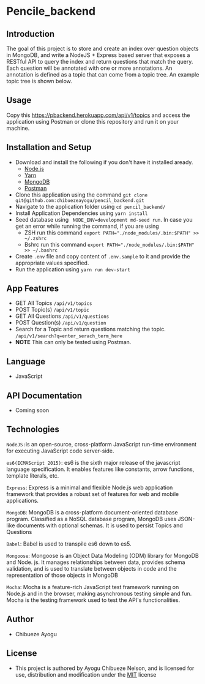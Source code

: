 # Pencile_backend
## Introduction
The goal of this project is to store and create an index over question objects in MongoDB, and write a NodeJS + Express based server that exposes a RESTful API to query the index and return questions that match the query. Each question will be annotated with one or more annotations. An annotation is defined as a topic that can come from a topic tree. An example topic tree is shown below.

## Usage
Copy this https://pbackend.herokuapp.com/api/v1/topics and access the application using Postman or clone this repository and run it on your machine.

## Installation and Setup
- Download and install the following if you don't have it installed aready.
   - [Node.js](https://nodejs.org/en/)
   - [Yarn](https://classic.yarnpkg.com/en/docs/install/#mac-stable)
   - [MongoDB](https://docs.mongodb.com/manual/installation/)
   - [Postman](https://www.postman.com/)
- Clone this application using the command `git clone git@github.com:chibuezeayogu/pencil_backend.git`
- Navigate to the application folder using `cd pencil_backend/`
- Install Application Dependencies using `yarn install`
- Seed database using ` NODE_ENV=development md-seed run`. In case you get an error while running the command, if you are using 
   - ZSH run this command `export PATH="./node_modules/.bin:$PATH" >> ~/.zshrc`
   - Bshrc run this command `export PATH="./node_modules/.bin:$PATH" >> ~/.bashrc`
- Create `.env` file and copy content of `.env.sample` to it and provide the appropriate values specified.
- Run the application using `yarn run dev-start`

## App Features
- GET All Topics `/api/v1/topics`
- POST Topic(s) `/api/v1/topic`
- GET All Questions `/api/v1/questions`
- POST Question(s) `/api/v1/question`
- Search for a Topic and return questions matching the topic. `/api/v1/search?q=enter_serach_term_here`
- **NOTE** This can only be tested using Postman.

## Language
- JavaScript

## API Documentation
 - Coming soon 

## Technologies

`NodeJS:`is an open-source, cross-platform JavaScript run-time environment for executing JavaScript code server-side.

`es6(ECMAScript 2015)`: es6 is the sixth major release of the javascript language specification. It enables features like constants, arrow functions, template literals, etc.

`Express`: Express is a minimal and flexible Node.js web application framework that provides a robust set of features for web and mobile applications.

`MongoDB`: MongoDB is a cross-platform document-oriented database program. Classified as a NoSQL database program, MongoDB uses JSON-like documents with optional schemas. It is used to persist Topics and Questions

`Babel`: Babel is used to transpile es6 down to es5.

`Mongoose`: Mongoose is an Object Data Modeling (ODM) library for MongoDB and Node. js. It manages relationships between data, provides schema validation, and is used to translate between objects in code and the representation of those objects in MongoDB

`Mocha`: Mocha is a feature-rich JavaScript test framework running on Node.js and in the browser, making asynchronous testing simple and fun. Mocha is the testing framework used to test the API's functionalities.

## Author
- Chibueze Ayogu

## License
- This project is authored by Ayogu Chibueze Nelson, and is licensed for use, distribution and modification under the [MIT](https://github.com/chibuezeayogu/pencil_backend/blob/main/LICENSE) license
